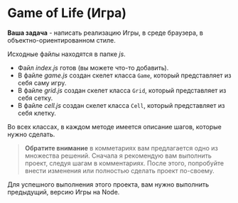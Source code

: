 # Game of Life (Игра)

**Ваша задача** - написать реализацию Игры, в среде браузера, в объектно-ориентированном стиле.

Исходные файлы находятся в папке *js*.
* Файл *index.js* готов (вы можете что-то добавить).
* В файле *game.js* создан скелет класса `Game`, который представляет из себя саму игру.
* В файле *grid.js* создан скелет класса `Grid`, который представляет из себя сетку.
* В файле *cell.js* создан скелет класса `Cell`, который представляет из себя клетку.

Во всех классах, в каждом методе имеется описание шагов, которые нужно сделать.

> **Обратите внимание**  в комметариях вам предлагается одно из множества решений. Сначала я рекомендую вам выполнить проект, следуя шагам в комментариях. После этого, попробуйте внести изменения или полностью сделать проект по-своему.

Для успешного выполнения этого проекта, вам нужно выполнить предыдущий, версию Игры на Node.
